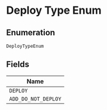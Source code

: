 
# Deploy Type Enum

## Enumeration

`DeployTypeEnum`

## Fields

| Name |
|  --- |
| `DEPLOY` |
| `ADD_DO_NOT_DEPLOY` |

